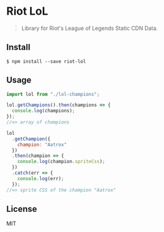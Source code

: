 # Riot LoL

> Library for Riot's League of Legends Static CDN Data.


## Install

```
$ npm install --save riot-lol
```


## Usage

```js
import lol from "./lol-champions";

lol.getChampions().then(champions => {
  console.log(champions);
});
//=> array of champions

lol
  .getChampion({
    champion: "Aatrox"
  })
  .then(champion => {
    console.log(champion.spriteCss);
  })
  .catch(err => {
    console.log(err);
  });
//=> sprite CSS of the champion "Aatrox"
```


## License

MIT